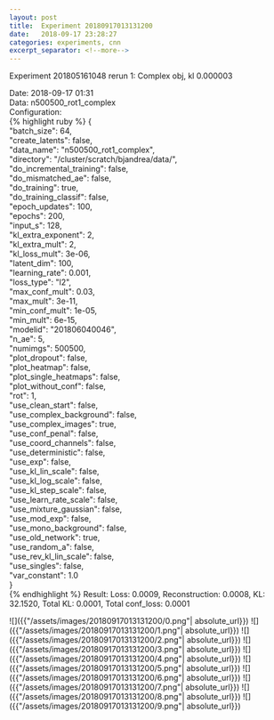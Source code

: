 ```yaml
---
layout: post
title:  Experiment 20180917013131200
date:   2018-09-17 23:28:27
categories: experiments, cnn
excerpt_separator: <!--more-->
---
```

Experiment 201805161048 rerun 1: Complex obj, kl 0.000003  

 <!--more-->
Date: 2018-09-17 01:31  
Data: n500500_rot1_complex  
Configuration:   
{% highlight ruby %}
{  
    "batch_size": 64,   
    "create_latents": false,   
    "data_name": "n500500_rot1_complex",   
    "directory": "/cluster/scratch/bjandrea/data/",   
    "do_incremental_training": false,   
    "do_mismatched_ae": false,   
    "do_training": true,   
    "do_training_classif": false,   
    "epoch_updates": 100,   
    "epochs": 200,   
    "input_s": 128,   
    "kl_extra_exponent": 2,   
    "kl_extra_mult": 2,   
    "kl_loss_mult": 3e-06,   
    "latent_dim": 100,   
    "learning_rate": 0.001,   
    "loss_type": "l2",   
    "max_conf_mult": 0.03,   
    "max_mult": 3e-11,   
    "min_conf_mult": 1e-05,   
    "min_mult": 6e-15,   
    "modelid": "201806040046",   
    "n_ae": 5,   
    "numimgs": 500500,   
    "plot_dropout": false,   
    "plot_heatmap": false,   
    "plot_single_heatmaps": false,   
    "plot_without_conf": false,   
    "rot": 1,   
    "use_clean_start": false,   
    "use_complex_background": false,   
    "use_complex_images": true,   
    "use_conf_penal": false,   
    "use_coord_channels": false,   
    "use_deterministic": false,   
    "use_exp": false,   
    "use_kl_lin_scale": false,   
    "use_kl_log_scale": false,   
    "use_kl_step_scale": false,   
    "use_learn_rate_scale": false,   
    "use_mixture_gaussian": false,   
    "use_mod_exp": false,   
    "use_mono_background": false,   
    "use_old_network": true,   
    "use_random_a": false,   
    "use_rev_kl_lin_scale": false,   
    "use_singles": false,   
    "var_constant": 1.0  
}  
{% endhighlight %}
Result: Loss: 0.0009, Reconstruction: 0.0008, KL: 32.1520, Total KL: 0.0001,  Total conf_loss: 0.0001  

![]({{"/assets/images/20180917013131200/0.png"| absolute_url}})
![]({{"/assets/images/20180917013131200/1.png"| absolute_url}})
![]({{"/assets/images/20180917013131200/2.png"| absolute_url}})
![]({{"/assets/images/20180917013131200/3.png"| absolute_url}})
![]({{"/assets/images/20180917013131200/4.png"| absolute_url}})
![]({{"/assets/images/20180917013131200/5.png"| absolute_url}})
![]({{"/assets/images/20180917013131200/6.png"| absolute_url}})
![]({{"/assets/images/20180917013131200/7.png"| absolute_url}})
![]({{"/assets/images/20180917013131200/8.png"| absolute_url}})
![]({{"/assets/images/20180917013131200/9.png"| absolute_url}})
